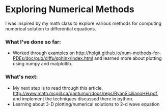 # Exploring Numerical Methods

I was inspired by my math class to explore various methods for computing numerical solution to differential equations.

### What I've done so far:
* Worked through examples on http://hplgit.github.io/num-methods-for-PDEs/doc/pub/diffu/sphinx/index.html and learned more about plotting using numpy and matplotlib.

### What's next:
* My next step is to read through this article, http://www.math.mcgill.ca/gantumur/docs/reps/RyanSicilianoHH.pdf, and implement the techniques discussed there in python.
* Learning about 3-D plotting/numerical solutions to 2-d wave equation
